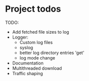 Project todos
=============

TODO:

- Add fetched file sizes to log
- Logger: 
  - Custom log files
  - syslog
  - better log directory entries 'get'
  - log mode change
- Documentation
- Multithreaded download
- Traffic shaping
